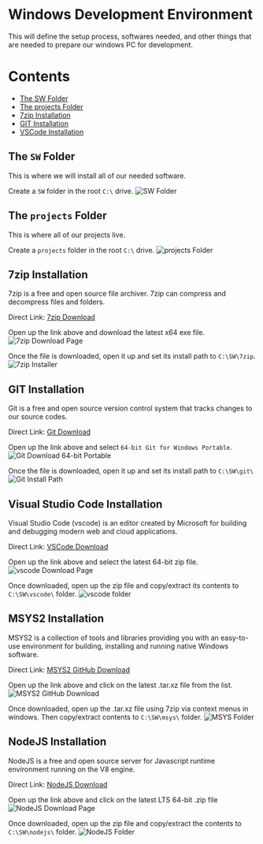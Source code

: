 # Windows Development Environment

This will define the setup process, softwares needed, and other things that are needed to prepare our windows PC for development.

# Contents
- [The SW Folder](#the-sw-folder)
- [The projects Folder](#the-projects-folder)
- [7zip Installation](#7zip-installation)
- [GIT Installation](#git-installation)
- [VSCode Installation](#visual-studio-code-installation)

## The `SW` Folder

This is where we will install all of our needed software.

Create a `SW` folder in the root `C:\` drive.
![SW Folder](assets/SW_Folder.png)

## The `projects` Folder

This is where all of our projects live.

Create a `projects` folder in the root `C:\` drive.
![projects Folder](assets/projects_Folder.png)

## 7zip Installation

7zip is a free and open source file archiver. 7zip can compress and decompress files and folders.

Direct Link: [7zip Download](https://7-zip.org/)

Open up the link above and download the latest x64 exe file.
![7zip Download Page](assets/7zip_Download_Page.png)

Once the file is downloaded, open it up and set its install path to `C:\SW\7zip`.
![7zip Installer](assets/7zip_Installer.png)

## GIT Installation

Git is a free and open source version control system that tracks changes to our source codes.

Direct Link: [Git Download](https://git-scm.com/download/win)

Open up the link above and select `64-bit Git for Windows Portable`.
![Git Download 64-bit Portable](assets/GIT_Portable.png)

Once the file is downloaded, open it up and set its install path to `C:\SW\git\`
![Git Install Path](assets/GIT_Portable_Install.png)

## Visual Studio Code Installation

Visual Studio Code (vscode) is an editor created by Microsoft for building and debugging modern web and cloud applications.

Direct Link: [VSCode Download](https://code.visualstudio.com/#alt-downloads)

Open up the link above and select the latest 64-bit zip file.
![vscode Download Page](assets/vscode_download_page.png)

Once downloaded, open up the zip file and copy/extract its contents to `C:\SW\vscode\` folder.
![vscode folder](assets/vscode_installation_folder.png)

## MSYS2 Installation

MSYS2 is a collection of tools and libraries providing you with an easy-to-use environment for building, installing and running native Windows software.

Direct Link: [MSYS2 GitHub Download](https://github.com/msys2/msys2-installer/releases/latest)

Open up the link above and click on the latest .tar.xz file from the list.
![MSYS2 GitHub Download](assets/msys2_github_download.png)

Once downloaded, open up the .tar.xz file using 7zip via context menus in windows. Then copy/extract contents to `C:\SW\msys\` folder.
![MSYS Folder](assets/msys_folder.png)

## NodeJS Installation

NodeJS is a free and open source server for Javascript runtime environment running on the V8 engine.

Direct Link: [NodeJS Download](https://nodejs.org/en/download)

Open up the link above and click on the latest LTS 64-bit .zip file
![NodeJS Download Page](assets/nodejs_download_page.png)

Once downloaded, open up the zip file and copy/extract the contents to `C:\SW\nodejs\` folder.
![NodeJS Folder](assets/nodejs_folder.png)

